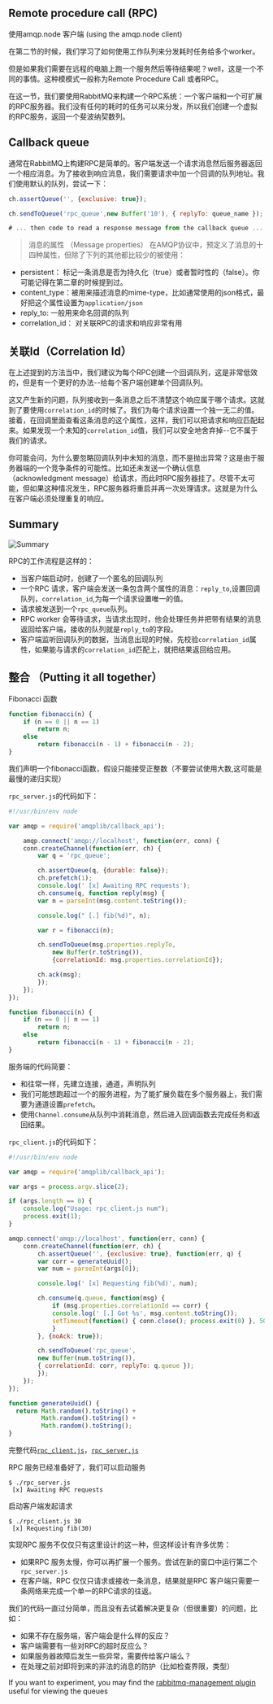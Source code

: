 ## Remote procedure call (RPC)

使用amqp.node 客户端 (using the amqp.node client)

在第二节的时候，我们学习了如何使用工作队列来分发耗时任务给多个worker。

但是如果我们需要在远程的电脑上跑一个服务然后等待结果呢？well，这是一个不同的事情。这种模模式一般称为Remote Procedure Call 或者RPC。

在这一节，我们要使用RabbitMQ来构建一个RPC系统：一个客户端和一个可扩展的RPC服务器。我们没有任何的耗时的任务可以来分发，所以我们创建一个虚拟的RPC服务，返回一个斐波纳契数列。

## Callback queue
通常在RabbitMQ上构建RPC是简单的。客户端发送一个请求消息然后服务器返回一个相应消息。为了接收到响应消息，我们需要请求中加一个回调的队列地址。我们使用默认的队列，尝试一下：
```javascript
ch.assertQueue('', {exclusive: true});

ch.sendToQueue('rpc_queue',new Buffer('10'), { replyTo: queue_name });

# ... then code to read a response message from the callback queue ...
```

> 消息的属性 （Message properties）
在AMQP协议中，预定义了消息的十四种属性，但除了下列的其他都比较少的被使用：
- persistent： 标记一条消息是否为持久化（true）或者暂时性的（false）。你可能记得在第二章的时候提到过。
- content_type：被用来描述消息的mime-type，比如通常使用的json格式，最好把这个属性设置为`application/json`
- reply_to: 一般用来命名回调的队列
- correlation_id： 对关联RPC的请求和响应非常有用

## 关联Id（Correlation Id）
在上述提到的方法当中，我们建议为每个RPC创建一个回调队列，这是非常低效的，但是有一个更好的办法--给每个客户端创建单个回调队列。

这又产生新的问题，队列接收到一条消息之后不清楚这个响应属于哪个请求。这就到了要使用`correlation_id`的时候了。我们为每个请求设置一个独一无二的值。接着，在回调里面查看这条消息的这个属性，这样，我们可以把请求和响应匹配起来。如果发现一个未知的`correlation_id`值，我们可以安全地舍弃掉--它不属于我们的请求。

你可能会问，为什么要忽略回调队列中未知的消息，而不是抛出异常？这是由于服务器端的一个竞争条件的可能性。比如还未发送一个确认信息（acknowledgment message）给请求，而此时RPC服务器挂了。尽管不太可能，但如果这种情况发生，RPC服务器将重启并再一次处理请求。这就是为什么在客户端必须处理重复的响应。


## Summary
![Summary](https://www.rabbitmq.com/img/tutorials/python-six.png)

RPC的工作流程是这样的：
- 当客户端启动时，创建了一个匿名的回调队列
- 一个RPC 请求，客户端会发送一条包含两个属性的消息：`reply_to`,设置回调队列，`correlation_id`,为每一个请求设置唯一的值。
- 请求被发送到一个`rpc_queue`队列。
- RPC worker 会等待请求，当请求出现时，他会处理任务并把带有结果的消息返回给客户端，接收的队列就是`reply_to`的字段。
- 客户端监听回调队列的数据，当消息出现的时候，先校验`correlation_id`属性，如果能与请求的`correlation_id`匹配上，就把结果返回给应用。

## 整合 （Putting it all together）

Fibonacci 函数
```javascript
function fibonacci(n) {
    if (n == 0 || n == 1)
        return n;
    else
        return fibonacci(n - 1) + fibonacci(n - 2);
}
```
我们声明一个fibonacci函数，假设只能接受正整数（不要尝试使用大数,这可能是最慢的递归实现）

`rpc_server.js`的代码如下：
```javascript
#!/usr/bin/env node

var amqp = require('amqplib/callback_api');

    amqp.connect('amqp://localhost', function(err, conn) {
    conn.createChannel(function(err, ch) {
        var q = 'rpc_queue';

        ch.assertQueue(q, {durable: false});
        ch.prefetch(1);
        console.log(' [x] Awaiting RPC requests');
        ch.consume(q, function reply(msg) {
        var n = parseInt(msg.content.toString());

        console.log(" [.] fib(%d)", n);

        var r = fibonacci(n);

        ch.sendToQueue(msg.properties.replyTo,
            new Buffer(r.toString()),
            {correlationId: msg.properties.correlationId});

        ch.ack(msg);
        });
    });
});

function fibonacci(n) {
    if (n == 0 || n == 1)
        return n;
    else
        return fibonacci(n - 1) + fibonacci(n - 2);
}
```
服务端的代码简要：
- 和往常一样，先建立连接，通道，声明队列
- 我们可能想跑超过一个的服务进程，为了能扩展负载在多个服务器上，我们需要为通道设置`prefetch`。
- 使用`Channel.consume`从队列中消耗消息，然后进入回调函数去完成任务和返回结果。

`rpc_client.js`的代码如下：
```javascript
#!/usr/bin/env node

var amqp = require('amqplib/callback_api');

var args = process.argv.slice(2);

if (args.length == 0) {
    console.log("Usage: rpc_client.js num");
    process.exit(1);
}

amqp.connect('amqp://localhost', function(err, conn) {
    conn.createChannel(function(err, ch) {
        ch.assertQueue('', {exclusive: true}, function(err, q) {
        var corr = generateUuid();
        var num = parseInt(args[0]);

        console.log(' [x] Requesting fib(%d)', num);

        ch.consume(q.queue, function(msg) {
            if (msg.properties.correlationId == corr) {
            console.log(' [.] Got %s', msg.content.toString());
            setTimeout(function() { conn.close(); process.exit(0) }, 500);
            }
        }, {noAck: true});

        ch.sendToQueue('rpc_queue',
        new Buffer(num.toString()),
        { correlationId: corr, replyTo: q.queue });
        });
    });
});

function generateUuid() {
  return Math.random().toString() +
         Math.random().toString() +
         Math.random().toString();
}

```
完整代码[`rpc_client.js`](https://github.com/rabbitmq/rabbitmq-tutorials/blob/master/javascript-nodejs/src/rpc_client.js)，[`rpc_server.js`](https://github.com/rabbitmq/rabbitmq-tutorials/blob/master/javascript-nodejs/src/rpc_server.js)

RPC 服务已经准备好了，我们可以启动服务
```
$ ./rpc_server.js
 [x] Awaiting RPC requests
```
启动客户端发起请求
```
$ ./rpc_client.js 30
 [x] Requesting fib(30)
```
实现RPC 服务不仅仅只有这里设计的这一种，但这样设计有许多优势：
- 如果RPC 服务太慢，你可以再扩展一个服务。尝试在新的窗口中运行第二个`rpc_server.js`
- 在客户端，RPC 仅仅只请求或接收一条消息，结果就是RPC 客户端只需要一条网络来完成一个单一的RPC请求的往返。

我们的代码一直过分简单，而且没有去试着解决更复杂（但很重要）的问题，比如：
- 如果不存在服务端，客户端会是什么样的反应？
- 客户端需要有一些对RPC的超时反应么？
- 如果服务器故障后发生一些异常，需要传给客户端么？
- 在处理之前对即将到来的非法的消息的防护（比如检查界限，类型）

If you want to experiment, you may find the [rabbitmq-management plugin](https://www.rabbitmq.com/plugins.html) useful for viewing the queues


